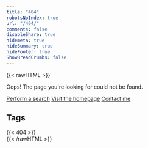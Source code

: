 ```yaml
---
title: "404"
robotsNoIndex: true
url: "/404/"
comments: false
disableShare: true
hidemeta: true
hideSummary: true
hideFooter: true
ShowBreadCrumbs: false
---
```


{{< rawHTML >}}
<div class="page-404">
    <p class="not-found-message">Oops! The page you're looking for could not be found.</p>
    <div class="not-found-actions">
        <a href="{{ "search" | relURL }}" class="not-found-button">Perform a search</a>
        <a href="{{ "/" | relURL }}" class="not-found-button">Visit the homepage</a>
        <a href="{{ "about" | relURL }}" class="not-found-button">Contact me</a>
    </div>
    <div class="popular-tags">
        <h2>Tags</h2>
        <div class="tag-cloud">
        {{< 404 >}}
    </div>
    </div>
</div>
{{< /rawHTML >}}